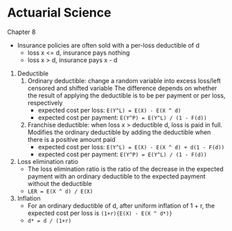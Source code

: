 # Actuarial Science

Chapter 8
- Insurance policies are often sold with a per-loss deductible of d
	- loss x <= d, insurance pays nothing
	- loss x > d, insurance pays x - d
1. Deductible
	1. Ordinary deductible: change a random variable into excess loss/left censored and shifted variable The difference depends on whether the result of applying the deductible is to be per payment or per loss, respectively
		- expected cost per loss: `E(Y^L) = E(X) - E(X ^ d)`
		- expected cost per payment: `E(Y^P) = E(Y^L) / (1 - F(d))`
	2. Franchise deductible: when loss x > deductible d, loss is paid in full. Modifies the ordinary deductible by adding the deductible when there is a positive amount paid
		- expected cost per loss: `E(Y^L) = E(X) - E(X ^ d) + d(1 - F(d))`
		- expected cost per payment: `E(Y^P) = E(Y^L) / (1 - F(d))`
2. Loss elimination ratio
	- The loss elimination ratio is the ratio of the decrease in the expected payment with an ordinary deductible to the expected payment without the deductible
	- `LER = E(X ^ d) / E(X)`
3. Inflation
	- For an ordinary deductible of d, after uniform inflation of 1 + r, the expected cost per loss is `(1+r){E(X) - E(X ^ d*)}`
	- `d* = d / (1+r)`
